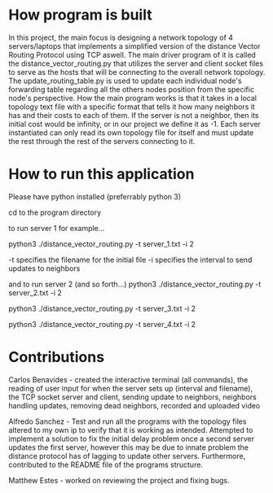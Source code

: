 # How program is built
In this project, the main focus is designing a network topology of 4 servers/laptops that implements a simplified version of the distance Vector Routing Protocol using TCP aswell. The main driver program of it is called the distance_vector_routing.py that utilizes the server and client socket files to serve as the hosts that will be connecting to the overall network topology. The update_routing_table.py is used to update each individual node's forwarding table regarding all the others nodes position from the specific node's perspective. How the main program works is that it takes in a local topology text file with a specific format that tells it how many neighbors it has and their costs to each of them. If the server is not a neighbor, then its initial cost would be infinity, or in our project we define it as -1. Each server instantiated can only read its own topology file for itself and must update the rest through the rest of the servers connecting to it. 
# How to run this application

Please have python installed (preferrably python 3)

cd to the program directory

to run server 1 for example...

python3 ./distance_vector_routing.py -t server_1.txt -i 2

-t <filename> specifies the filename for the initial file
-i <number> specifies the interval to send updates to neighbors

and to run server 2 (and so forth...)
python3 ./distance_vector_routing.py -t server_2.txt -i 2

python3 ./distance_vector_routing.py -t server_3.txt -i 2

python3 ./distance_vector_routing.py -t server_4.txt -i 2

# Contributions

Carlos Benavides - created the interactive terminal (all commands), the reading of user input for when the server sets up (interval and filename), the TCP socket server and client, sending update to neighbors, neighbors handling updates, removing dead neighbors, recorded and uploaded video

Alfredo Sanchez - Test and run all the programs with the topology files altered to my own ip to verify that it is working as intended. Attempted to implement a solution to fix the initial delay problem once a second server updates the first server, however this may be due to innate problem the distance protocol has of lagging to update other servers. Furthermore, contributed to the README file of the programs structure.

Matthew Estes - worked on reviewing the project and fixing bugs.
